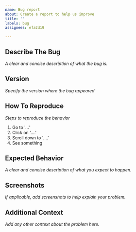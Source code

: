 ```yaml
---
name: Bug report
about: Create a report to help us improve
title: ''
labels: bug
assignees: efa2d19

---
```


Describe The Bug
---

_A clear and concise description of what the bug is._

Version
---

_Specify the version where the bug appeared_

How To Reproduce
---

_Steps to reproduce the behavior_

1. Go to '...'
2. Click on '....'
3. Scroll down to '....'
4. See something

Expected Behavior
---

_A clear and concise description of what you expect to happen._

Screenshots
---

_If applicable, add screenshots to help explain your problem._

Additional Context
---

_Add any other context about the problem here._
